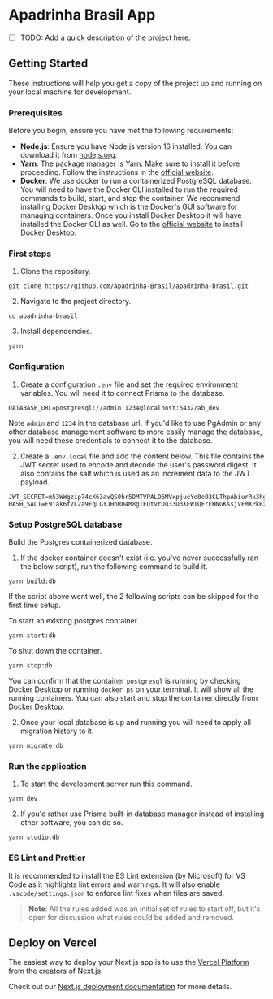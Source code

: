# Apadrinha Brasil App
- [ ] TODO: Add a quick description of the project here.

## Getting Started
These instructions will help you get a copy of the project up and running on your local machine for development.

### Prerequisites
Before you begin, ensure you have met the following requirements:
- **Node.js**: Ensure you have Node.js version 16 installed. You can download it from [nodejs.org](https://nodejs.org/).
- **Yarn**: The package manager is Yarn. Make sure to install it before proceeding. Follow the instructions in the [official website](https://classic.yarnpkg.com/en/docs/install).
- **Docker**: We use docker to run a containerized PostgreSQL database. You will need to have the Docker CLI installed to run the required commands to build, start, and stop the container. We recommend installing Docker Desktop which is the Docker's GUI software for managing containers. Once you install Docker Desktop it will have installed the Docker CLI as well. Go to the [official website](https://www.docker.com/products/docker-desktop/) to install Docker Desktop.

### First steps
1. Clone the repository.
```
git clone https://github.com/Apadrinha-Brasil/apadrinha-brasil.git
```
2. Navigate to the project directory.
```
cd apadrinha-brasil
```
3. Install dependencies.
```
yarn
```

### Configuration
1. Create a configuration `.env` file and set the required environment variables. You will need it to connect Prisma to the database.
```
DATABASE_URL=postgresql://admin:1234@localhost:5432/ab_dev
```
Note `admin` and `1234` in the database url. If you'd like to use PgAdmin or any other database management software to more easily manage the database, you will need these credentials to connect it to the database.

2. Create a `.env.local` file and add the content below. This file contains the JWT secret used to encode and decode the user's password digest. It also contains the salt which is used as an increment data to the JWT payload.
```
JWT_SECRET=m53WWgzip74cX63avQS0hr5DMTVPALO6MVxpjueYe0eO3CLThpAbiurRk3hgaT
HASH_SALT=E9iak6f7L2a9EqLGYJHhR04M8gTFUtvrDu33D3XEWIQFrEHNGKssjVFMXPkRz6
```

### Setup PostgreSQL database
Build the Postgres containerized database.
1. If the docker container doesn't exist (i.e. you've never successfully ran the below script), run the following command to build it.
```
yarn build:db
```
If the script above went well, the 2 following scripts can be skipped for the first time setup.

To start an existing postgres container.
```
yarn start:db
```
To shut down the container.
```
yarn stop:db
```
You can confirm that the container `postgresql` is running by checking Docker Desktop or running `docker ps` on your terminal. It will show all the running containers. You can also start and stop the container directly from Docker Desktop.

2. Once your local database is up and running you will need to apply all migration history to it.
```
yarn migrate:db
```

### Run the application
1. To start the development server run this command.
```
yarn dev
```
2. If you'd rather use Prisma built-in database manager instead of installing other software, you can do so.
```
yarn studio:db
```

### ES Lint and Prettier
It is recommended to install the ES Lint extension (by Microsoft) for VS Code as it highlights lint errors and warnings. It will also enable `.vscode/settings.json` to enforce lint fixes when files are saved. 
> **Note**: All the rules added was an initial set of rules to start off, but it's open for discussion what rules could be added and removed.

## Deploy on Vercel

The easiest way to deploy your Next.js app is to use the [Vercel Platform](https://vercel.com/new?utm_medium=default-template&filter=next.js&utm_source=create-next-app&utm_campaign=create-next-app-readme) from the creators of Next.js.

Check out our [Next.js deployment documentation](https://nextjs.org/docs/deployment) for more details.
